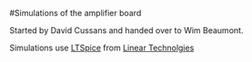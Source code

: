 #Simulations of the amplifier board

Started by David Cussans and handed over to Wim Beaumont.

Simulations use [LTSpice](http://www.linear.com/designtools/software/) from [Linear Technolgies](http://www.linear.com/)